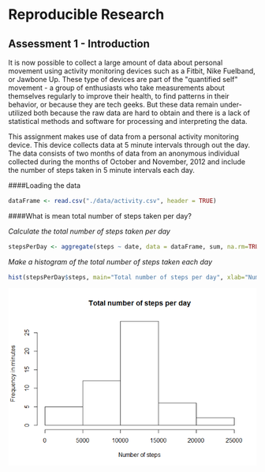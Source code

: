 Reproducible Research
=====================




Assessment 1 - Introduction
---------------------------


It is now possible to collect a large amount of data about personal movement using activity monitoring devices such as a Fitbit, Nike Fuelband, or Jawbone Up. These type of devices are part of the "quantified self" movement - a group of enthusiasts who take measurements about themselves regularly to improve their health, to find patterns in their behavior, or because they are tech geeks. But these data remain under-utilized both because the raw data are hard to obtain and there is a lack of statistical methods and software for processing and interpreting the data.

This assignment makes use of data from a personal activity monitoring device. This device collects data at 5 minute intervals through out the day. The data consists of two months of data from an anonymous individual collected during the months of October and November, 2012 and include the number of steps taken in 5 minute intervals each day.


####Loading the data


```r
dataFrame <- read.csv("./data/activity.csv", header = TRUE)
```



####What is mean total number of steps taken per day?


*Calculate the total number of steps taken per day*


```r
stepsPerDay <- aggregate(steps ~ date, data = dataFrame, sum, na.rm=TRUE)
```

*Make a histogram of the total number of steps taken each day*


```r
hist(stepsPerDay$steps, main="Total number of steps per day", xlab="Number of steps", ylab= "Frequency in minutes", plot=TRUE)
```

![](PA1_template_files/figure-html/hist-plot-1.png) 
